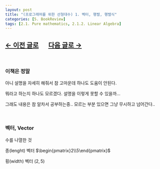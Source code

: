 ```yaml
---
layout: post
title: "(프로그래머를 위한 선형대수) 1. 벡터, 행렬, 행렬식"
categories: [5. BookReview]
tags: [2.1. Pure mathematics, 2.1.2. Linear Algebra]
---
```


## [←  이전 글로](https://maizer2.github.io/5.%20bookreview/2021/07/07/(프로그래머를-위한-선형대수)-0.-서론.html) 　 [다음 글로 →](https://maizer2.github.io/5.%20bookreview/2022/00/00/(프로그래머를-위한-선형대수)-1.-미정.html)

<br/>

### 이책은 정말

아니 설명을 자세히 해줘서 참 고마운데 하나도 도움이 안된다.

뭐라고 하는지 하나도 모르겠다. 설명을 이렇게 못할 수 있을까...

그래도 내용은 참 알차서 공부하는중.. 모르는 부분 있으면 그냥 무시하고 넘어간다..

<br/>

### 벡터, Vector

수를 나열한 것

종(lenght) 벡터 $\begin{pmatrix}2\\5\end{pmatrix}$

횡(width) 벡터 $\left(2, 5\right)$